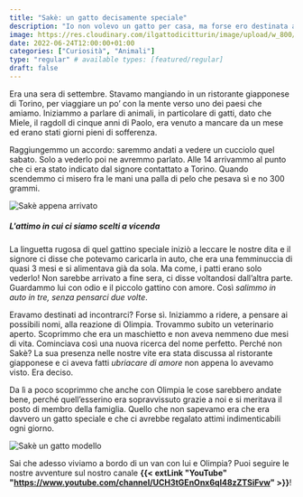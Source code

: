 ```yaml
---
title: "Sakè: un gatto decisamente speciale"
description: "Io non volevo un gatto per casa, ma forse ero destinata a vivere con il piccolo Sakè."
image: https://res.cloudinary.com/ilgattodicitturin/image/upload/w_800/f_auto,q_auto:good/v1656068385/Articoli/Sak%C3%A8_un_gatto_decisamente_speciale_1.2_sekcj5.jpg
date: 2022-06-24T12:00:00+01:00
categories: ["Curiosità", "Animali"]
type: "regular" # available types: [featured/regular]
draft: false
---
```


Era una sera di settembre. Stavamo mangiando in un ristorante giapponese di Torino, per viaggiare un po’ con la mente verso uno dei paesi che amiamo. Iniziammo a parlare di animali, in particolare di gatti, dato che Miele, il ragdoll di cinque anni di Paolo, era venuto a mancare da un mese ed erano stati giorni pieni di sofferenza.

Raggiungemmo un accordo: saremmo andati a vedere un cucciolo quel sabato. Solo a vederlo poi ne avremmo parlato. Alle 14 arrivammo al punto che ci era stato indicato dal signore contattato a Torino. Quando scendemmo ci misero fra le mani una palla di pelo che pesava sì e no 300 grammi.

![Sakè appena arrivato](https://res.cloudinary.com/ilgattodicitturin/image/upload/w_800/f_auto,q_auto:good/v1656068388/Articoli/Sak%C3%A8_un_gatto_decisamente_speciale_1.1_eb3dy2.jpg)

##### L'attimo in cui ci siamo scelti a vicenda
La linguetta rugosa di quel gattino speciale iniziò a leccare le nostre dita e il signore ci disse che potevamo caricarla in auto, che era una femminuccia di quasi 3 mesi e si alimentava già da sola. Ma come, i patti erano solo vederlo! Non sarebbe arrivato a fine sera, ci disse voltandosi dall’altra parte. Guardammo lui con odio e il piccolo gattino con amore. Così *salimmo in auto in tre, senza pensarci due volte*. 

Eravamo destinati ad incontrarci? Forse sì. Iniziammo a ridere, a pensare ai possibili nomi, alla reazione di Olimpia. Trovammo subito un veterinario aperto. Scoprimmo che era un maschietto e non aveva nemmeno due mesi di vita. Cominciava così una nuova ricerca del nome perfetto. Perché non Sakè? La sua presenza nelle nostre vite era stata discussa al ristorante giapponese e ci aveva fatti *ubriacare di amore* non appena lo avevamo visto. Era deciso. 

Da lì a poco scoprimmo che anche con Olimpia le cose sarebbero andate bene, perché quell’esserino era sopravvissuto grazie a noi e si meritava il posto di membro della famiglia. Quello che non sapevamo era che era davvero un gatto speciale e che ci avrebbe regalato attimi indimenticabili ogni giorno.

![Sakè un gatto modello](https://res.cloudinary.com/ilgattodicitturin/image/upload/w_800/f_auto,q_auto:good/v1656068705/Articoli/sak%C3%A8_un_gatto_decisamente_speciale_1_3_qwtdkr.jpg)

Sai che adesso viviamo a bordo di un van con lui e Olimpia? 
Puoi seguire le nostre avventure sul nostro canale **{{< extLink "YouTube" "https://www.youtube.com/channel/UCH3tGEnOnx6ql48zZTSiFvw" >}}**!